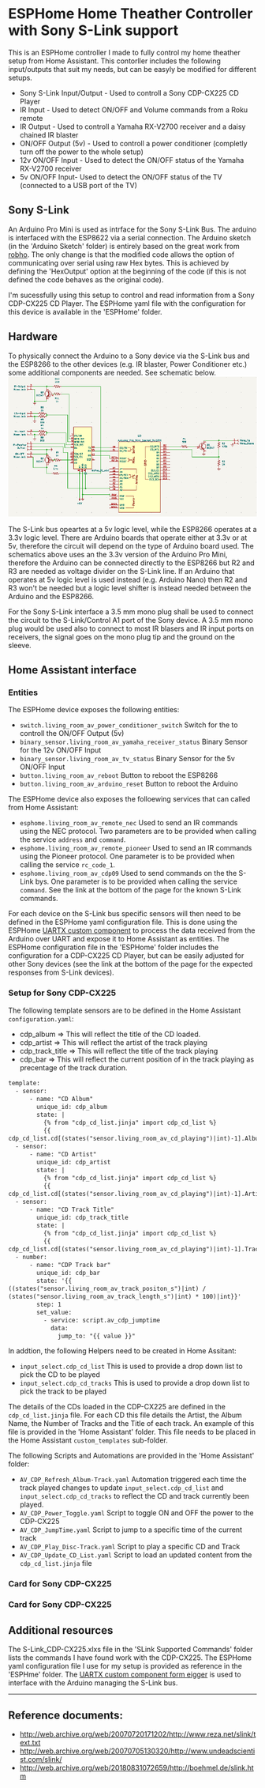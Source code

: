 # ESPHome Home Theather Controller with Sony S-Link support

This is an ESPHome controller I made to fully control my home theather setup from Home Assistant. This contorller includes the following input/outputs that suit my needs, but can be easyly be modified for different setups.
- Sony S-Link Input/Output - Used to controll a Sony CDP-CX225 CD Player
- IR Input - Used to detect ON/OFF and Volume commands from a Roku remote
- IR Output - Used to controll a Yamaha RX-V2700 receiver and a daisy chained IR blaster
- ON/OFF Output (5v) - Used to controll a power conditioner (completly turn off the power to the whole setup)
- 12v ON/OFF Input - Used to detect the ON/OFF status of the Yamaha RX-V2700 receiver
- 5v ON/OFF Input- Used to detect the ON/OFF status of the TV (connected to a USB port of the TV)

## Sony S-Link
An Arduino Pro Mini is used as intrface for the Sony S-Link Bus. The arduino is interfaced with the ESP8622 via a serial connection.
The Arduino sketch (in the 'Arduino Sketch' folder) is entirely based on the great work from [robho](https://github.com/robho/sony_slink). The only change is that the modified code allows the option of communicating over serial using raw Hex bytes. This is achieved by defining the 'HexOutput' option at the beginning of the code (if this is not defined the code behaves as the original code). 

I'm sucessfully using this setup to control and read information from a Sony CDP-CX225 CD Player. The ESPHome yaml file with the configuration for this device is available in the 'ESPHome' folder. 

## Hardware
To physically connect the Arduino to a Sony device via the S-Link bus and the ESP8266 to the other devices (e.g. IR blaster, Power Conditioner etc.) some additional components are needed. See schematic below.
![circuit](Schematics/Circuit.png)

The S-Link bus opeartes at a 5v logic level, while the ESP8266 operates at a 3.3v logic level. There are Arduino boards that operate either at 3.3v or at 5v, therefore the circuit will depend on the type of Arduino board used. The schematics above uses an the 3.3v version of the Arduino Pro Mini, therefore the Arduino can be connected directly to the ESP8266 but R2 and R3 are needed as voltage divider on the S-Link line. If an Arduino that operates at 5v logic level is used instead (e.g. Arduino Nano) then R2 and R3 won't be needed but a logic level shifter is instead needed between the Arduino and the ESP8266.

For the Sony S-Link interface a 3.5 mm mono plug shall be used to connect the circuit to the S-Link/Control A1 port of the Sony device.
A 3.5 mm mono plug would be used also to connect to most IR blasers and IR input ports on receivers, the signal goes on the mono plug tip and the ground on the sleeve.

## Home Assistant interface
### Entities
The ESPHome device exposes the following entities:
- `switch.living_room_av_power_conditioner_switch` Switch for the to controll the ON/OFF Output (5v)
- `binary_sensor.living_room_av_yamaha_receiver_status` Binary Sensor for the 12v ON/OFF Input 
- `binary_sensor.living_room_av_tv_status` Binary Sensor for the 5v ON/OFF Input 
- `button.living_room_av_reboot` Button to reboot the ESP8266
- `button.living_room_av_arduino_reset` Button to reboot the Arduino

The ESPHome device also exposes the folloewing services that can called from Home Assistant:
- `esphome.living_room_av_remote_nec` Used to send an IR commands using the NEC protocol. Two parameters are to be provided when calling the service `address` and `command`.
- `esphome.living_room_av_remote_pioneer` Used to send an IR commands using the Pioneer protocol. One parameter is to be provided when calling the service `rc_code_1`.
- `esphome.living_room_av_cdp09` Used to send commands on the the S-Link bys. One parameter is to be provided when calling the service `command`. See the link at the bottom of the page for the known S-Link commands.

For each device on the S-Link bus specific sensors will then need to be defined in the ESPHome yaml configuration file. This is done using the ESPHome [UARTX custom component](https://github.com/eigger/espcomponents) to process the data received from the Arduino over UART and expose it to Home Assistant as entities.
The ESPHome configuration file in the 'ESPHome' folder includes the configuration for a CDP-CX225 CD Player, but can be easily adjusted for other Sony devices (see the link at the bottom of the page for the expected responses from S-Link devices).

### Setup for Sony CDP-CX225

The following template sensors are to be defined in the Home Assistant `configuration.yaml`:
- cdp_album => This will reflect the title of the CD loaded.
- cdp_artist => This will reflect the artist of the track playing
- cdp_track_title => This will reflect the title of the track playing
- cdp_bar => This will reflect the current position of in the track playing as precentage of the track duration. 
```
template:
  - sensor:
      - name: "CD Album"
        unique_id: cdp_album
        state: |
          {% from "cdp_cd_list.jinja" import cdp_cd_list %}
          {{ cdp_cd_list.cd[(states("sensor.living_room_av_cd_playing")|int)-1].Album}}
  - sensor:
      - name: "CD Artist"
        unique_id: cdp_artist
        state: |
          {% from "cdp_cd_list.jinja" import cdp_cd_list %}
          {{ cdp_cd_list.cd[(states("sensor.living_room_av_cd_playing")|int)-1].Artist}}
  - sensor:
      - name: "CD Track Title"
        unique_id: cdp_track_title
        state: |
          {% from "cdp_cd_list.jinja" import cdp_cd_list %}
          {{ cdp_cd_list.cd[(states("sensor.living_room_av_cd_playing")|int)-1].Tracks[(states("sensor.living_room_av_playing_track")|int)-1]}}
  - number:
      - name: "CDP Track bar"
        unique_id: cdp_bar
        state: '{{ ((states("sensor.living_room_av_track_positon_s")|int) / (states("sensor.living_room_av_track_length_s")|int) * 100)|int}}'
        step: 1
        set_value: 
          - service: script.av_cdp_jumptime
            data:
              jump_to: "{{ value }}"
```

In addtion, the following Helpers need to be created in Home Assitant:
- `input_select.cdp_cd_list` This is used to provide a drop down list to pick the CD to be played
- `input_select.cdp_cd_tracks` This is used to provide a drop down list to pick the track to be played

The details of the CDs loaded in the CDP-CX225 are defined in the `cdp_cd_list.jinja` file. For each CD this file details the Artist, the Album Name, the Number of Tracks and the Title of each track. An example of this file is provided in the 'Home Assistant' folder. This file needs to be placed in the Home Assistant `custom_templates` sub-folder.

The following Scripts and Automations are provided in the 'Home Assistant' folder:
- `AV_CDP_Refresh_Album-Track.yaml` Automation triggered each time the track played changes to update `input_select.cdp_cd_list` and `input_select.cdp_cd_tracks` to reflect the CD and track currently been played.
- `AV_CDP_Power_Toggle.yaml` Script to toggle ON and OFF the power to the CDP-CX225
- `AV_CDP_JumpTime.yaml` Script to jump to a specific time of the current track
- `AV_CDP_Play_Disc-Track.yaml` Script to play a specific CD and Track
- `AV_CDP_Update_CD_List.yaml` Script to load an updated content from the `cdp_cd_list.jinja` file

### Card for Sony CDP-CX225

### Card for Sony CDP-CX225

## Additional resources
The S-Link_CDP-CX225.xlxs file in the 'SLink Supported Commands' folder lists the commands I have found work with the CDP-CX225.
The ESPHome yaml configuration file I use for my setup is provided as reference in the 'ESPHme' folder. The [UARTX custom component form eigger](https://github.com/eigger/espcomponents) is used to interface with the Arduino managing the S-Link bus.

----

## Reference documents:
* http://web.archive.org/web/20070720171202/http://www.reza.net/slink/text.txt
* http://web.archive.org/web/20070705130320/http://www.undeadscientist.com/slink/
* http://web.archive.org/web/20180831072659/http://boehmel.de/slink.htm
